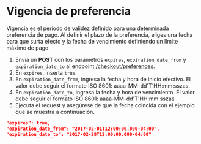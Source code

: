 # Vigencia de preferencia

Vigencia es el período de validez definido para una determinada preferencia de pago. Al definir el plazo de la preferencia, eliges una fecha para que surta efecto y la fecha de vencimiento definiendo un límite máximo de pago.


1. Envía un **POST** con los parámetros `expires`, `expiration_date_from` y `expiration_date_to` al endpoint [/checkout/preferences](/developers/es/reference/preferences/_checkout_preferences/post).
2. En `expires`, inserta `true`.
3. En `expiration_date_from`, ingresa la fecha y hora de inicio efectivo. El valor debe seguir el formato ISO 8601: aaaa-MM-dd'T'HH:mm:sszas.
4. En `expiration_date_to`, ingresa la fecha y hora de vencimiento. El valor debe seguir el formato ISO 8601: aaaa-MM-dd'T'HH:mm:sszas
5. Ejecuta el request y asegúrese de que la fecha coincida con el ejemplo que se muestra a continuación.


```json
"expires": true,
"expiration_date_from": "2017-02-01T12:00:00.000-04:00",
"expiration_date_to": "2017-02-28T12:00:00.000-04:00"
```
